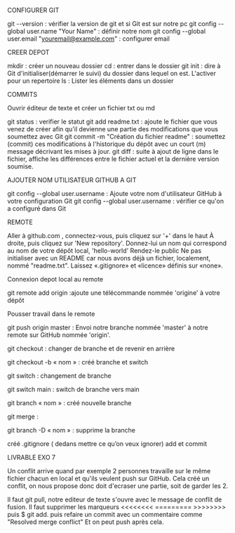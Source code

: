 CONFIGURER GIT

git --version : vérifier la version de git et si Git est sur notre pc 
git config --global user.name "Your Name" :  définir notre nom 
git config --global user.email "youremail@example.com" : configurer email

CREER DEPOT 

mkdir <FOLDERNAME> : créer un nouveau dossier
cd <FOLDERNAME> : entrer dans le dossier
git init : dire à Git d'initialiser(démarrer le suivi) du dossier dans lequel on est. L'activer pour un repertoire
ls : Lister les éléments dans un dossier

COMMITS


Ouvrir éditeur de texte et créer un fichier txt ou md

git status : verifier le statut
git add readme.txt : ajoute le fichier que vous venez de créer afin qu'il devienne une partie des modifications que vous soumettez avec   Git
git commit -m "Création du fichier readme" : soumettez (commit) ces modifications à l'historique du dépôt avec un court (m) message décrivant les mises à jour.
git diff : suite à ajout de ligne dans le fichier,  affiche les différences entre le fichier actuel et la dernière version soumise.


AJOUTER NOM UTILISATEUR GITHUB A GIT

git config --global user.username <USerNamE> : Ajoute votre nom d'utilisateur GitHub à votre configuration Git
git config --global user.username : vérifier ce qu'on a configuré dans Git


REMOTE 

Aller à github.com , connectez-vous, puis cliquez sur '+' dans le haut À droite, puis cliquez sur 'New repository'.
Donnez-lui un nom qui correspond au nom de votre dépôt local, 'hello-world'
Rendez-le public
Ne pas initialiser avec un README car nous avons déjà un fichier, localement, nommé "readme.txt".
Laissez «.gitignore» et «licence» définis sur «none».

Connexion depot local au remote

git remote add origin <URLFROMGITHUB>:ajoute une télécommande nommée 'origine' à votre dépôt

Pousser travail dans le remote

git push origin master : Envoi notre branche nommée 'master' à notre remote sur GitHub nommée 'origin'.




git checkout : changer de branche et de revenir en arrière

git checkout -b « nom » : créé branche et switch

git switch : changement de branche

git switch main : switch de branche vers main

git branch « nom » : créé nouvelle branche


git merge :

git branch -D « nom » : supprime la branche


créé .gitignore ( dedans mettre ce qu’on veux ignorer)
add et commit


LIVRABLE EXO 7 

Un conflit arrive quand par exemple 2 personnes travaille sur le même fichier chacun en local et qu'ils veulent push sur GitHub. Cela créé un conflit, on nous propose donc doit d'ecraser une partie, soit de garder les 2.

Il faut git pull, notre editeur de texte s'ouvre avec le message de conflit de fusion. Il faut supprimer les marqueurs <<<<<<<< ========= >>>>>>>> puis $ git add. puis refaire un commit avec un commentaire comme "Resolved merge conflict"
Et on peut push après cela.